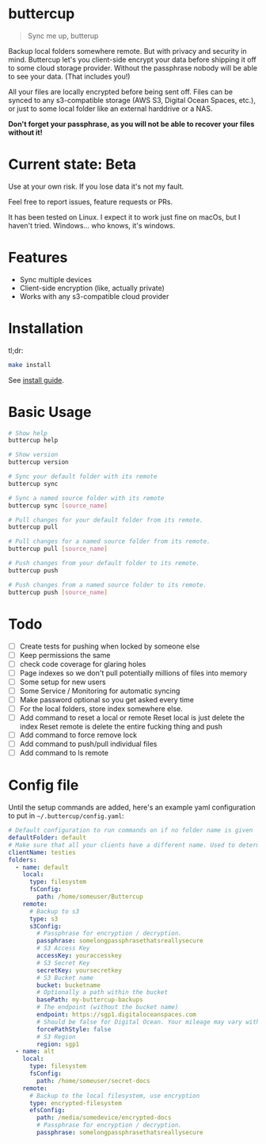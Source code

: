 # buttercup

> Sync me up, butterup

Backup local folders somewhere remote. But with privacy and security in mind. Buttercup let's you client-side encrypt your data before shipping it off to some cloud storage provider. Without the passphrase nobody will be able to see your data. (That includes you!)

All your files are locally encrypted before being sent off. Files can be synced to any s3-compatible storage (AWS S3, Digital Ocean Spaces, etc.), or just to some local folder like an external harddrive or a NAS.

**Don't forget your passphrase, as you will not be able to recover your files without it!**

# Current state: Beta

Use at your own risk. If you lose data it's not my fault.

Feel free to report issues, feature requests or PRs.

It has been tested on Linux. I expect it to work just fine on macOs, but I haven't tried. Windows... who knows, it's windows.

# Features

- Sync multiple devices
- Client-side encryption (like, actually private)
- Works with any s3-compatible cloud provider

# Installation

tl;dr:

```bash
make install
```

See [install guide](./guides/installation.md).

# Basic Usage

```bash
# Show help
buttercup help

# Show version
buttercup version

# Sync your default folder with its remote
buttercup sync

# Sync a named source folder with its remote
buttercup sync [source_name]

# Pull changes for your default folder from its remote.
buttercup pull

# Pull changes for a named source folder from its remote.
buttercup pull [source_name]

# Push changes from your default folder to its remote.
buttercup push

# Push changes from a named source folder to its remote.
buttercup push [source_name]
```

# Todo

- [ ] Create tests for pushing when locked by someone else
- [ ] Keep permissions the same
- [ ] check code coverage for glaring holes
- [ ] Page indexes so we don't pull potentially millions of files into memory
- [ ] Some setup for new users
- [ ] Some Service / Monitoring for automatic syncing
- [ ] Make password optional so you get asked every time
- [ ] For the local folders, store index somewhere else.
- [ ] Add command to reset a local or remote
      Reset local is just delete the index
      Reset remote is delete the entire fucking thing and push
- [ ] Add command to force remove lock
- [ ] Add command to push/pull individual files
- [ ] Add command to ls remote

# Config file

Until the setup commands are added, here's an example yaml configuration to put in `~/.buttercup/config.yaml`:

```yaml
# Default configuration to run commands on if no folder name is given
defaultFolder: default
# Make sure that all your clients have a different name. Used to determine who has the write lock.
clientName: testies
folders:
  - name: default
    local:
      type: filesystem
      fsConfig:
        path: /home/someuser/Buttercup
    remote:
      # Backup to s3
      type: s3
      s3Config:
        # Passphrase for encryption / decryption.
        passphrase: somelongpassphrasethatsreallysecure
        # S3 Access Key
        accessKey: youraccesskey
        # S3 Secret Key
        secretKey: yoursecretkey
        # S3 Bucket name
        bucket: bucketname
        # Optionally a path within the bucket
        basePath: my-buttercup-backups
        # The endpoint (without the bucket name)
        endpoint: https://sgp1.digitaloceanspaces.com
        # Should be false for Digital Ocean. Your mileage may vary with other providers
        forcePathStyle: false
        # S3 Region
        region: sgp1
  - name: alt
    local:
      type: filesystem
      fsConfig:
        path: /home/someuser/secret-docs
    remote:
      # Backup to the local filesystem, use encryption
      type: encrypted-filesystem
      efsConfig:
        path: /media/somedevice/encrypted-docs
        # Passphrase for encryption / decryption.
        passphrase: somelongpassphrasethatsreallysecure
```

